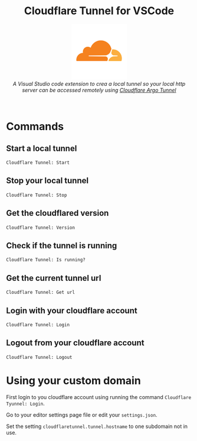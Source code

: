 <div align="center">
    <h1>Cloudflare Tunnel for VSCode</h1>
    <a href="https://marketplace.visualstudio.com/items?itemName=IvanArjona.cloudflaretunnel">
        <img src="images/icon.png" width="150px" alt="VSCode Marketplace badge" />
    </a>
    <br>
    <em>A Visual Studio code extension to crea a local tunnel so your local http server can be accessed remotely using <a href="https://www.cloudflare.com/es-es/products/tunnel/">Cloudflare Argo Tunnel</a></em>
</div>

<br>
<br>

# Commands

## Start a local tunnel

```
Cloudflare Tunnel: Start
```

## Stop your local tunnel

```
Cloudflare Tunnel: Stop
```

## Get the cloudflared version

```
Cloudflare Tunnel: Version
```

## Check if the tunnel is running

```
Cloudflare Tunnel: Is running?
```

## Get the current tunnel url

```
Cloudflare Tunnel: Get url
```


## Login with your cloudflare account

```
Cloudflare Tunnel: Login
```

## Logout from your cloudflare account

```
Cloudflare Tunnel: Logout
```

# Using your custom domain

First login to you cloudflare account using running the command `Cloudflare Tyunnel: Login`.

Go to your editor settings page file or edit your `settings.json`.

Set the setting `cloudflaretunnel.tunnel.hostname` to one subdomain not in use.

